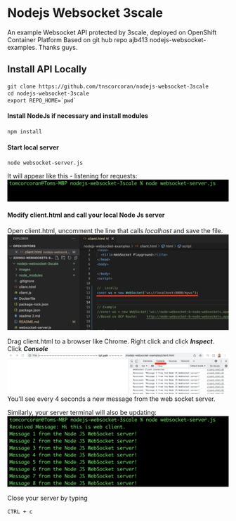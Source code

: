 # Nodejs Websocket 3scale

An example Websocket API protected by 3scale, deployed on OpenShift Container Platform
Based on git hub repo ajb413 nodejs-websocket-examples. Thanks guys.

## Install API Locally

```
git clone https://github.com/tnscorcoran/nodejs-websocket-3scale
cd nodejs-websocket-3scale
export REPO_HOME=`pwd`
```

#### Install NodeJs if necessary and install modules
```
npm install
```

#### Start local server
```
node websocket-server.js
```
It will appear like this - listening for requests:
<img src="./images/server-terminal1.png" alt="drawing" width="600"/> 


#### Modify client.html and call your local Node Js server
Open client.html, uncomment the line that calls *localhost* and save the file.
<img src="./images/client-html.png" alt="drawing" width="600"/> 

Drag client.html to a browser like Chrome. Right click and click ***Inspect***. Click ***Console***
<img src="./images/web browser.png" alt="drawing" width="600"/> 
You'll see every 4 seconds a new message from the web socket server.

Similarly, your server terminal will also be updating:
<img src="./images/server-terminal2.png" alt="drawing" width="600"/> 


Close your server by typing 
```
CTRL + c
```
